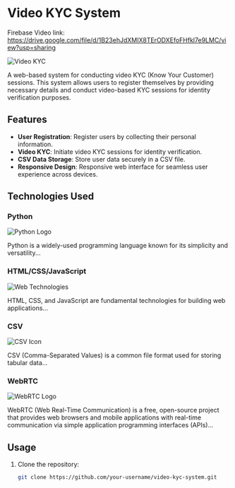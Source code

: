 # Video KYC System

Firebase Video link: https://drive.google.com/file/d/1B23ehJdXMIX8TErODXEfoFHfkl7e9LMC/view?usp=sharing

![Video KYC](https://t4.ftcdn.net/jpg/05/28/03/93/360_F_528039398_6mdZc3rRfE2mHE1mndxp98e20Jbkub98.jpg)

A web-based system for conducting video KYC (Know Your Customer) sessions. This system allows users to register themselves by providing necessary details and conduct video-based KYC sessions for identity verification purposes.

## Features

- **User Registration**: Register users by collecting their personal information.
- **Video KYC**: Initiate video KYC sessions for identity verification.
- **CSV Data Storage**: Store user data securely in a CSV file.
- **Responsive Design**: Responsive web interface for seamless user experience across devices.

## Technologies Used

### Python

![Python Logo](https://skillicons.dev/icons?i=py)

Python is a widely-used programming language known for its simplicity and versatility...

### HTML/CSS/JavaScript

![Web Technologies](https://skillicons.dev/icons?i=html,css,js)

HTML, CSS, and JavaScript are fundamental technologies for building web applications...

### CSV

![CSV Icon](https://encrypted-tbn0.gstatic.com/images?q=tbn:ANd9GcS2mg1BJ2p_OwGkjxP41GGB55tmaQWz517ZovxLt5SwP3Gcuj1lL6StG09nu_m2TvMEKuU&usqp=CAU)

CSV (Comma-Separated Values) is a common file format used for storing tabular data...

### WebRTC

![WebRTC Logo](https://blog.wildix.com/wp-content/uploads/2016/11/webrtc-logo-vert-retro-255x305-1.png)

WebRTC (Web Real-Time Communication) is a free, open-source project that provides web browsers and mobile applications with real-time communication via simple application programming interfaces (APIs)...

## Usage

1. Clone the repository:
   ```bash
   git clone https://github.com/your-username/video-kyc-system.git
